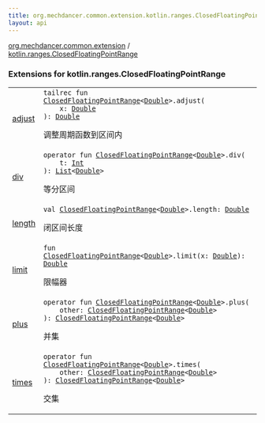 ```yaml
---
title: org.mechdancer.common.extension.kotlin.ranges.ClosedFloatingPointRange - 
layout: api
---
```


<div class='api-docs-breadcrumbs'><a href="../index.html">org.mechdancer.common.extension</a> / <a href="./index.html">kotlin.ranges.ClosedFloatingPointRange</a></div>

### Extensions for kotlin.ranges.ClosedFloatingPointRange

<table class="api-docs-table">
<tbody>
<tr>
<td markdown="1">

<a href="adjust.html">adjust</a>


</td>
<td markdown="1">
<div class="signature"><code><span class="keyword">tailrec</span> <span class="keyword">fun </span><a href="https://kotlinlang.org/api/latest/jvm/stdlib/kotlin.ranges/-closed-floating-point-range/index.html"><span class="identifier">ClosedFloatingPointRange</span></a><span class="symbol">&lt;</span><a href="https://kotlinlang.org/api/latest/jvm/stdlib/kotlin/-double/index.html"><span class="identifier">Double</span></a><span class="symbol">&gt;</span><span class="symbol">.</span><span class="identifier">adjust</span><span class="symbol">(</span><br/>&nbsp;&nbsp;&nbsp;&nbsp;<span class="parameterName" id="org.mechdancer.common.extension$adjust(kotlin.ranges.ClosedFloatingPointRange((kotlin.Double)), kotlin.Double)/x">x</span><span class="symbol">:</span>&nbsp;<a href="https://kotlinlang.org/api/latest/jvm/stdlib/kotlin/-double/index.html"><span class="identifier">Double</span></a><br/><span class="symbol">)</span><span class="symbol">: </span><a href="https://kotlinlang.org/api/latest/jvm/stdlib/kotlin/-double/index.html"><span class="identifier">Double</span></a></code></div>

调整周期函数到区间内


</td>
</tr>
<tr>
<td markdown="1">

<a href="div.html">div</a>


</td>
<td markdown="1">
<div class="signature"><code><span class="keyword">operator</span> <span class="keyword">fun </span><a href="https://kotlinlang.org/api/latest/jvm/stdlib/kotlin.ranges/-closed-floating-point-range/index.html"><span class="identifier">ClosedFloatingPointRange</span></a><span class="symbol">&lt;</span><a href="https://kotlinlang.org/api/latest/jvm/stdlib/kotlin/-double/index.html"><span class="identifier">Double</span></a><span class="symbol">&gt;</span><span class="symbol">.</span><span class="identifier">div</span><span class="symbol">(</span><br/>&nbsp;&nbsp;&nbsp;&nbsp;<span class="parameterName" id="org.mechdancer.common.extension$div(kotlin.ranges.ClosedFloatingPointRange((kotlin.Double)), kotlin.Int)/t">t</span><span class="symbol">:</span>&nbsp;<a href="https://kotlinlang.org/api/latest/jvm/stdlib/kotlin/-int/index.html"><span class="identifier">Int</span></a><br/><span class="symbol">)</span><span class="symbol">: </span><a href="https://kotlinlang.org/api/latest/jvm/stdlib/kotlin.collections/-list/index.html"><span class="identifier">List</span></a><span class="symbol">&lt;</span><a href="https://kotlinlang.org/api/latest/jvm/stdlib/kotlin/-double/index.html"><span class="identifier">Double</span></a><span class="symbol">&gt;</span></code></div>

等分区间


</td>
</tr>
<tr>
<td markdown="1">

<a href="length.html">length</a>


</td>
<td markdown="1">
<div class="signature"><code><span class="keyword">val </span><a href="https://kotlinlang.org/api/latest/jvm/stdlib/kotlin.ranges/-closed-floating-point-range/index.html"><span class="identifier">ClosedFloatingPointRange</span></a><span class="symbol">&lt;</span><a href="https://kotlinlang.org/api/latest/jvm/stdlib/kotlin/-double/index.html"><span class="identifier">Double</span></a><span class="symbol">&gt;</span><span class="symbol">.</span><span class="identifier">length</span><span class="symbol">: </span><a href="https://kotlinlang.org/api/latest/jvm/stdlib/kotlin/-double/index.html"><span class="identifier">Double</span></a></code></div>

闭区间长度


</td>
</tr>
<tr>
<td markdown="1">

<a href="limit.html">limit</a>


</td>
<td markdown="1">
<div class="signature"><code><span class="keyword">fun </span><a href="https://kotlinlang.org/api/latest/jvm/stdlib/kotlin.ranges/-closed-floating-point-range/index.html"><span class="identifier">ClosedFloatingPointRange</span></a><span class="symbol">&lt;</span><a href="https://kotlinlang.org/api/latest/jvm/stdlib/kotlin/-double/index.html"><span class="identifier">Double</span></a><span class="symbol">&gt;</span><span class="symbol">.</span><span class="identifier">limit</span><span class="symbol">(</span><span class="parameterName" id="org.mechdancer.common.extension$limit(kotlin.ranges.ClosedFloatingPointRange((kotlin.Double)), kotlin.Double)/x">x</span><span class="symbol">:</span>&nbsp;<a href="https://kotlinlang.org/api/latest/jvm/stdlib/kotlin/-double/index.html"><span class="identifier">Double</span></a><span class="symbol">)</span><span class="symbol">: </span><a href="https://kotlinlang.org/api/latest/jvm/stdlib/kotlin/-double/index.html"><span class="identifier">Double</span></a></code></div>

限幅器


</td>
</tr>
<tr>
<td markdown="1">

<a href="plus.html">plus</a>


</td>
<td markdown="1">
<div class="signature"><code><span class="keyword">operator</span> <span class="keyword">fun </span><a href="https://kotlinlang.org/api/latest/jvm/stdlib/kotlin.ranges/-closed-floating-point-range/index.html"><span class="identifier">ClosedFloatingPointRange</span></a><span class="symbol">&lt;</span><a href="https://kotlinlang.org/api/latest/jvm/stdlib/kotlin/-double/index.html"><span class="identifier">Double</span></a><span class="symbol">&gt;</span><span class="symbol">.</span><span class="identifier">plus</span><span class="symbol">(</span><br/>&nbsp;&nbsp;&nbsp;&nbsp;<span class="parameterName" id="org.mechdancer.common.extension$plus(kotlin.ranges.ClosedFloatingPointRange((kotlin.Double)), kotlin.ranges.ClosedFloatingPointRange((kotlin.Double)))/other">other</span><span class="symbol">:</span>&nbsp;<a href="https://kotlinlang.org/api/latest/jvm/stdlib/kotlin.ranges/-closed-floating-point-range/index.html"><span class="identifier">ClosedFloatingPointRange</span></a><span class="symbol">&lt;</span><a href="https://kotlinlang.org/api/latest/jvm/stdlib/kotlin/-double/index.html"><span class="identifier">Double</span></a><span class="symbol">&gt;</span><br/><span class="symbol">)</span><span class="symbol">: </span><a href="https://kotlinlang.org/api/latest/jvm/stdlib/kotlin.ranges/-closed-floating-point-range/index.html"><span class="identifier">ClosedFloatingPointRange</span></a><span class="symbol">&lt;</span><a href="https://kotlinlang.org/api/latest/jvm/stdlib/kotlin/-double/index.html"><span class="identifier">Double</span></a><span class="symbol">&gt;</span></code></div>

并集


</td>
</tr>
<tr>
<td markdown="1">

<a href="times.html">times</a>


</td>
<td markdown="1">
<div class="signature"><code><span class="keyword">operator</span> <span class="keyword">fun </span><a href="https://kotlinlang.org/api/latest/jvm/stdlib/kotlin.ranges/-closed-floating-point-range/index.html"><span class="identifier">ClosedFloatingPointRange</span></a><span class="symbol">&lt;</span><a href="https://kotlinlang.org/api/latest/jvm/stdlib/kotlin/-double/index.html"><span class="identifier">Double</span></a><span class="symbol">&gt;</span><span class="symbol">.</span><span class="identifier">times</span><span class="symbol">(</span><br/>&nbsp;&nbsp;&nbsp;&nbsp;<span class="parameterName" id="org.mechdancer.common.extension$times(kotlin.ranges.ClosedFloatingPointRange((kotlin.Double)), kotlin.ranges.ClosedFloatingPointRange((kotlin.Double)))/other">other</span><span class="symbol">:</span>&nbsp;<a href="https://kotlinlang.org/api/latest/jvm/stdlib/kotlin.ranges/-closed-floating-point-range/index.html"><span class="identifier">ClosedFloatingPointRange</span></a><span class="symbol">&lt;</span><a href="https://kotlinlang.org/api/latest/jvm/stdlib/kotlin/-double/index.html"><span class="identifier">Double</span></a><span class="symbol">&gt;</span><br/><span class="symbol">)</span><span class="symbol">: </span><a href="https://kotlinlang.org/api/latest/jvm/stdlib/kotlin.ranges/-closed-floating-point-range/index.html"><span class="identifier">ClosedFloatingPointRange</span></a><span class="symbol">&lt;</span><a href="https://kotlinlang.org/api/latest/jvm/stdlib/kotlin/-double/index.html"><span class="identifier">Double</span></a><span class="symbol">&gt;</span></code></div>

交集


</td>
</tr>
</tbody>
</table>
